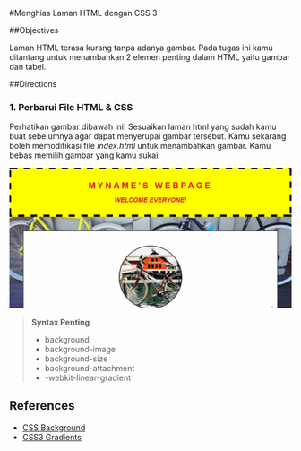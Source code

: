 #Menghias Laman HTML dengan CSS 3

##Objectives

Laman HTML terasa kurang tanpa adanya gambar. Pada tugas ini kamu ditantang untuk menambahkan 2 elemen penting dalam HTML yaitu gambar dan tabel.

##Directions

### 1. Perbarui File HTML & CSS

Perhatikan gambar dibawah ini! Sesuaikan laman html yang sudah kamu buat sebelumnya agar dapat menyerupai gambar tersebut. Kamu sekarang boleh memodifikasi file *index.html* untuk menambahkan gambar. Kamu bebas memilih gambar yang kamu sukai.

![Guideline 1 Week 1 Day 4](assets/week1-day4-guideline.gif)

> **Syntax Penting**
>  - background
>  - background-image
>  - background-size
>  - background-attachment
>  - -webkit-linear-gradient

## References

* [CSS Background](http://www.w3schools.com/css/css_background.asp)
* [CSS3 Gradients](http://www.w3schools.com/css/css3_gradients.asp)

